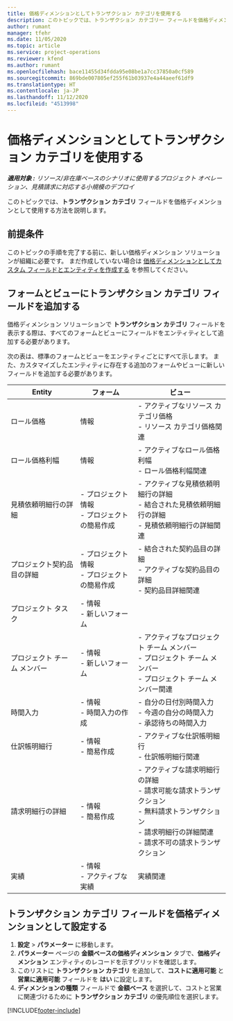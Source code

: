 ```yaml
---
title: 価格ディメンションとしてトランザクション カテゴリを使用する
description: このトピックでは、トランザクション カテゴリー フィールドを価格ディメンションとして使用する方法を説明します。
author: rumant
manager: tfehr
ms.date: 11/05/2020
ms.topic: article
ms.service: project-operations
ms.reviewer: kfend
ms.author: rumant
ms.openlocfilehash: bace11455d34fdda95e08be1a7cc37850a0cf589
ms.sourcegitcommit: 869bde007805ef255f61b03937e4a44aeef61df9
ms.translationtype: HT
ms.contentlocale: ja-JP
ms.lasthandoff: 11/12/2020
ms.locfileid: "4513998"
---
```

# <a name="use-transaction-category-as-a-pricing-dimension"></a>価格ディメンションとしてトランザクション カテゴリを使用する


_**適用対象 :** リソース/非在庫ベースのシナリオに使用するプロジェクト オペレーション、見積請求に対応する小規模のデプロイ_


このトピックでは、**トランザクション カテゴリ** フィールドを価格ディメンションとして使用する方法を説明します。 

## <a name="prerequisites"></a>前提条件
このトピックの手順を完了する前に、新しい価格ディメンション ソリューションが組織に必要です。 まだ作成していない場合は [価格ディメンションとしてカスタム フィールドとエンティティを作成する](create-custom-fields-entities-pricing-dimensions.md) を参照してください。

## <a name="add-the-transaction-category-field-to-forms-and-views"></a>フォームとビューにトランザクション カテゴリ フィールドを追加する
価格ディメンション ソリューションで **トランザクション カテゴリ** フィールドを表示する際は、すべてのフォームとビューにフィールドをエンティティとして追加する必要があります。

次の表は、標準のフォームとビューをエンティティごとにすべて示します。 また、カスタマイズしたエンティティに存在する追加のフォームやビューに新しいフィールドを追加する必要があります。

|  Entity        | フォーム     |ビュー        |
| ------------------------------|---------------------------------|----------------------------------|
|  ロール価格| 情報 |- アクティブなリソース カテゴリ価格<br> - リソース カテゴリ価格関連 |
|  ロール価格利幅| 情報|- アクティブなロール価格利幅<br>- ロール価格利幅関連 |
|  見積依頼明細行の詳細|- プロジェクト情報<br>- プロジェクトの簡易作成| - アクティブな見積依頼明細行の詳細<br>- 結合された見積依頼明細行の詳細<br>- 見積依頼明細行の詳細関連 |
|  プロジェクト契約品目の詳細|- プロジェクト情報<br>- プロジェクトの簡易作成|- 結合された契約品目の詳細<br>- アクティブな契約品目の詳細<br>- 契約品目詳細関連 |
|  プロジェクト タスク|- 情報<br>- 新しいフォーム| &nbsp; |
|  プロジェクト チーム メンバー|- 情報<br>- 新しいフォーム|- アクティブなプロジェクト チーム メンバー<br>- プロジェクト チーム メンバー<br>- プロジェクト チーム メンバー関連 |
|  時間入力|- 情報<br>- 時間入力の作成|- 自分の日付別時間入力<br>- 今週の自分の時間入力<br>- 承認待ちの時間入力|
|  仕訳帳明細行|- 情報<br>- 簡易作成|- アクティブな仕訳帳明細行<br>- 仕訳帳明細行関連|
|  請求明細行の詳細|- 情報<br>- 簡易作成|- アクティブな請求明細行の詳細<br>- 請求可能な請求トランザクション<br>- 無料請求トランザクション<br>- 請求明細行の詳細関連 <br>- 請求不可の請求トランザクション|
|  実績|- 情報<br>- アクティブな実績| 実績関連 |

## <a name="set-up-the-transaction-category-field-as-a-pricing-dimension"></a>トランザクション カテゴリ フィールドを価格ディメンションとして設定する

1. **設定** > **パラメーター** に移動します。 
2. **パラメーター** ページの **金額ベースの価格ディメンション** タブで、**価格ディメンション** エンティティのレコードを示すグリッドを確認します。
3. このリストに **トランザクション カテゴリ** を追加して、**コストに適用可能** と **営業に適用可能** フィールドを **はい** に設定します。
4. **ディメンションの種類** フィールドで **金額ベース** を選択して、コストと営業に関連づけるために **トランザクション カテゴリ** の優先順位を選択します。


[!INCLUDE[footer-include](../includes/footer-banner.md)]